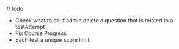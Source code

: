 // todo
- Check what to do if admin delete a question that is related to a testAttempt
- Fix Course Progress
- Each test a unique score limit
